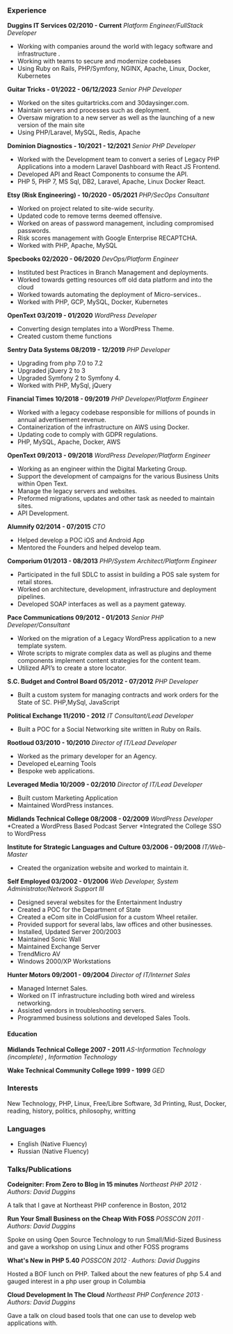 ### Experience

__Duggins IT Services 02/2010 - Current__
*Platform Engineer/FullStack Developer*

* Working with companies around the world with legacy software and infrastructure  .
* Working with teams to secure and modernize codebases
* Using Ruby on Rails, PHP/Symfony, NGINX, Apache, Linux, Docker, Kubernetes

__Guitar Tricks - 01/2022 - 06/12/2023__
*Senior PHP Developer*

* Worked on the sites guitartricks.com and 30daysinger.com.
* Maintain servers and processes such as deployment.
* Oversaw migration to a new server as well as the launching of a new version of the main site
* Using PHP/Laravel, MySQL, Redis, Apache

__Dominion Diagnostics - 10/2021 - 12/2021__
*Senior PHP Developer*

* Worked with the Development team to convert a series of Legacy PHP Applications into a modern Laravel Dashboard with React JS Frontend.
* Developed API and React Components to consume the API.
* PHP 5, PHP 7, MS Sql, DB2, Laravel, Apache, Linux Docker React.

__Etsy (Risk Engineering) - 10/2020 - 05/2021__
*PHP/SecOps Consultant*

* Worked on project related to site-wide security.
* Updated code to remove terms deemed offensive.
* Worked on areas of password management, including compromised passwords.
* Risk scores management with Google Enterprise RECAPTCHA.
* Worked with PHP, Apache, MySQL

__Specbooks 02/2020 - 06/2020__
*DevOps/Platform Engineer*

* Instituted best Practices in Branch Management and deployments.
* Worked towards getting resources off old data platform and into the cloud
* Worked towards automating the deployment of Micro-services..
* Worked with PHP, GCP, MySQL, Docker, Kubernetes

__OpenText 03/2019 - 01/2020__
*WordPress Developer*

* Converting design templates into a WordPress Theme.
* Created custom theme functions

__Sentry Data Systems 08/2019 - 12/2019__
*PHP Developer*

* Upgrading from php 7.0 to 7.2
* Upgraded jQuery 2 to 3
* Upgraded Symfony 2 to Symfony 4.
* Worked with PHP, MySql, jQuery

__Financial Times 10/2018 - 09/2019__
*PHP Developer/Platform Engineer*

* Worked with a legacy codebase responsible for millions of pounds in annual advertisement revenue.
* Containerization of the infrastructure on AWS using Docker.
* Updating code to comply with GDPR regulations.
* PHP, MySQL, Apache, Docker, AWS

__OpenText 09/2013 - 09/2018__
*WordPress Developer/Platform Engineer*
* Working as an engineer within the Digital Marketing Group.
* Support the development of campaigns for the various Business Units within Open Text.
* Manage the legacy servers and websites.
* Preformed migrations, updates and other task as needed to maintain sites.
* API Development.

__Alumnify 02/2014 - 07/2015__
*CTO*
* Helped develop a POC iOS and Android App
* Mentored the Founders and helped develop team.

__Comporium 01/2013 - 08/2013__
*PHP/System Architect/Platform Engineer*
* Participated in the full SDLC to assist in building a POS sale system for retail stores.
* Worked  on architecture, development, infrastructure and deployment pipelines.
* Developed SOAP interfaces as well as a payment gateway.

__Pace Communications 09/2012 - 01/2013__
*Senior PHP Developer/Consultant*
* Worked on the migration of a Legacy WordPress application to a new template system.
* Wrote scripts to migrate complex data as well as plugins and theme components implement content strategies for the content team.
* Utilized API’s to create a store locator.

__S.C. Budget and Control Board 05/2012 - 07/2012__
*PHP Developer*
* Built a custom system for managing contracts and work orders for the State of SC. PHP,MySql, JavaScript

__Political Exchange 11/2010 - 2012__
*IT Consultant/Lead Developer*
* Built a POC for a Social Networking site written in Ruby on Rails.

__Rootloud 03/2010 - 10/2010__
*Director of IT/Lead Developer*
* Worked as the primary developer for an Agency.
* Developed eLearning Tools
* Bespoke web applications.

__Leveraged Media 10/2009 - 02/2010__
*Director of IT/Lead Developer*
* Built custom Marketing Application
* Maintained WordPress instances.

__Midlands Technical College 08/2008 - 02/2009__
*WordPress Developer*
*Created a WordPress Based Podcast Server
*Integrated the College SSO to WordPress

__Institute for Strategic Languages and Culture 03/2006 - 09/2008__
*IT/Web-Master*
* Created the organization website and worked to maintain it.

__Self Employed 03/2002 - 01/2006__
*Web Developer, System Administrator/Network Support III*
* Designed several websites for the Entertainment Industry
* Created a POC for the Department of State
* Created a eCom site in ColdFusion for a custom Wheel retailer.
* Provided support for several labs, law offices and other businesses.
* Installed, Updated Server 200/2003
* Maintained Sonic Wall
* Maintained Exchange Server
* TrendMicro AV
* Windows 2000/XP Workstations

__Hunter Motors 09/2001 - 09/2004__
*Director of IT/Internet Sales*
* Managed Internet Sales.
* Worked on IT infrastructure including both wired and wireless networking.
* Assisted vendors in troubleshooting servers.
* Programmed business solutions and developed Sales Tools.


#### Education

**Midlands Technical College 2007 - 2011**
*AS-Information Technology (incomplete) , Information Technology*

**Wake Technical Community College 1999 - 1999**
*GED*

### Interests

New Technology, PHP, Linux, Free/Libre Software, 3d Printing, Rust, Docker, reading, history, politics, philosophy, writting

### Languages

- English (Native Fluency)
- Russian  (Native Fluency)

### Talks/Publications

**Codeigniter: From Zero to Blog in 15 minutes**
*Northeast PHP 2012 · Authors: David Duggins*

A talk that I gave at Northeast PHP conference in Boston, 2012

**Run Your Small Business on the Cheap With FOSS**
*POSSCON 2011 · Authors: David Duggins*

Spoke on using Open Source Technology to run Small/Mid-Sized Business and gave a workshop on using Linux and other FOSS programs

**What's New in PHP 5.40**
*POSSCON 2012 · Authors: David Duggins*

Hosted a BOF lunch on PHP. Talked about the new features of php 5.4 and gauged interest in a php user group in Columbia

**Cloud Development In The Cloud**
*Northeast PHP Conference 2013 · Authors: David Duggins*

Gave a talk on cloud based tools that one can use to develop web applications with.
